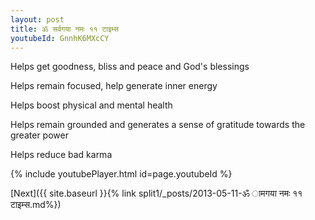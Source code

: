 ```yaml
---
layout: post
title: ॐ सर्वगया नमः ११ टाइम्स
youtubeId: GnnhK6MXcCY
---
```

 
 
Helps get goodness, bliss and peace and God's blessings
 
Helps remain focused, help generate inner energy 
 
Helps boost physical and mental health 
 
Helps remain grounded and generates a sense of gratitude towards the greater power 
 
Helps reduce bad karma
 
 
 
 


{% include youtubePlayer.html id=page.youtubeId %}
 
[Next]({{ site.baseurl }}{% link  split1/_posts/2013-05-11-ॐ ामगया नमः ११ टाइम्स.md%})
 

